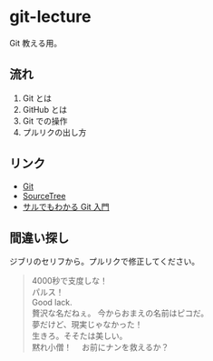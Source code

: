 # git-lecture
Git 教える用。

## 流れ
1. Git とは
1. GitHub とは
1. Git での操作
1. プルリクの出し方

## リンク
- [Git](https://git-scm.com/)
- [SourceTree](https://www.sourcetreeapp.com/)
- [サルでもわかる Git 入門](http://www.backlog.jp/git-guide/intro/intro1_1.html)

## 間違い探し
ジブリのセリフから。プルリクで修正してください。

>4000秒で支度しな！<br>
>パルス！<br>
>Good lack.<br>
>贅沢な名だねぇ。 今からおまえの名前はピコだ。<br>
>夢だけど、現実じゃなかった！<br>
>生きろ。そそたは美しい。<br>
>黙れ小僧！ 　お前にナンを救えるか？<br>

